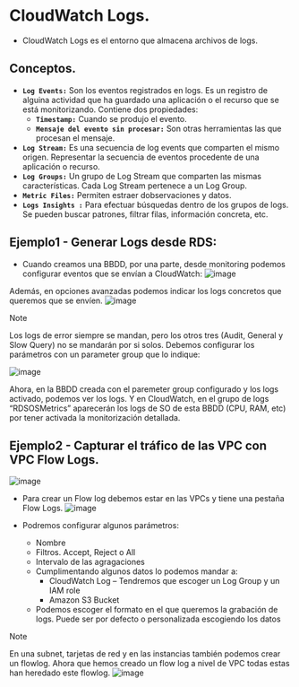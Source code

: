 # CloudWatch Logs.
- CloudWatch Logs es el entorno que almacena archivos de logs.

## Conceptos.
- **`Log Events:`** Son los eventos registrados en logs. Es un registro de alguina actividad que ha guardado una aplicación o el recurso que se está monitorizando. Contiene dos propiedades:
  - **`Timestamp:`** Cuando se produjo el evento.
  - **`Mensaje del evento sin procesar:`** Son otras herramientas las que procesan el mensaje.
- **`Log Stream:`** Es una secuencia de log events que comparten el mismo origen. Representar la secuencia de eventos procedente de una aplicación o recurso.
- **`Log Groups:`** Un grupo de Log Stream que comparten las mismas características. Cada Log Stream pertenece a un Log Group.
- **`Metric Files:`** Permiten estraer dobservaciones y datos.
- **`Logs Insights :`** Para efectuar búsquedas dentro de los grupos de logs. Se pueden buscar patrones, filtrar filas, información concreta, etc.

## Ejemplo1 - Generar Logs desde RDS:
-  Cuando creamos una BBDD, por una parte, desde monitoring podemos configurar eventos que se envían a CloudWatch:
![image](https://github.com/user-attachments/assets/d774f723-d884-446d-a739-a3d4ad6de579)

Además, en opciones avanzadas podemos indicar los logs concretos que queremos que se envíen.
![image](https://github.com/user-attachments/assets/9d73197d-f4fe-423b-8f2f-9793402889f8)

> [!NOTE]
> Los logs de error siempre se mandan, pero los otros tres (Audit, General y Slow Query) no se mandarán por si solos. Debemos configurar los parámetros con un parameter group que lo indique:

![image](https://github.com/user-attachments/assets/d944ee71-b287-411c-931a-7045f444bdb9)

Ahora, en la BBDD creada con el paremeter group configurado y los logs activado, podemos ver los logs. Y en CloudWatch, en el grupo de logs “RDSOSMetrics” aparecerán los logs de SO de esta BBDD (CPU, RAM, etc) por tener activada la monitorización detallada.

## Ejemplo2 - Capturar el tráfico de las VPC con VPC Flow Logs.
![image](https://github.com/user-attachments/assets/9db30bae-7cf4-44f5-8e19-118b99cb25a2)
- Para crear un Flow log debemos estar en las VPCs y tiene una pestaña Flow Logs.
![image](https://github.com/user-attachments/assets/913341c6-89c4-425e-a8c8-c390f1930ba1)

- Podremos configurar algunos parámetros:
  - Nombre
  - Filtros. Accept, Reject o All
  - Intervalo de las agragaciones
  - Cumplimentando algunos datos lo podemos mandar a:
    - CloudWatch Log – Tendremos que escoger un Log Group y un IAM role
    - Amazon S3 Bucket
  - Podemos escoger el formato en el que queremos la grabación de logs. Puede ser por defecto o personalizada escogiendo los datos

> [!NOTE]
> En una subnet, tarjetas de red y en las instancias también podemos crear un flowlog. Ahora que hemos creado un flow log a nivel de VPC todas estas han heredado este flowlog.
![image](https://github.com/user-attachments/assets/0ef5cb5e-62bb-4f20-9030-a1b2efed2e52)
